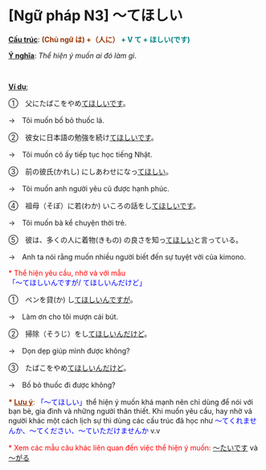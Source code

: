 # [Ngữ pháp N3] ～てほしい
<div class="entry-content">
<p><span style="text-decoration: underline;"><strong>Cấu trúc</strong></span>: <strong><span style="color: #008080;"><span style="color: #993300;">(Chủ ngữ は) +（人に）</span> + V て + ほしい(です)</span></strong></p>
<p><span style="text-decoration: underline;"><strong>Ý nghĩa</strong></span>: <em>Thể hiện ý muốn ai đó làm gì</em>.</p>

<br/>
</p>
<p><span style="text-decoration: underline;"><strong>Ví dụ</strong></span>;</p>
<p>①　父にたばこをやめ<span style="text-decoration: underline;">てほしいです</span>。</p>
<p>→　Tôi muốn bố bỏ thuốc lá.</p>
<p>②　彼女に日本語の勉強を続け<span style="text-decoration: underline;">てほしいです</span>。</p>
<p>→　Tôi muốn cô ấy tiếp tục học tiếng Nhật.</p>
<p>③　前の彼氏(かれし) にしあわせになっ<span style="text-decoration: underline;">てほしい</span>。</p>
<p>→　Tôi muốn anh người yêu cũ được hạnh phúc.</p>
<p>④　祖母（そぼ）に若(わか) いころの話をし<span style="text-decoration: underline;">てほしいです</span>。</p>
<p>→　Tôi muốn bà kể chuyện thời trẻ.</p>
<p>⑤　彼は、多くの人に着物(きもの) の良さを知っ<span style="text-decoration: underline;">てほしい</span>と言っている。</p>
<p>→　Anh ta nói rằng muốn nhiều người biết đến sự tuyệt vời của kimono.</p>
<p><span style="color: #ff0000;">* Thể hiện yêu cầu, nhờ vả với mẫu</span> <span style="color: #0000ff;">「～てほしいんですが/ てほしいんだけど」</span></p>
<p>①　ペンを貸(か) し<span style="text-decoration: underline;">てほしいんですが</span>。</p>
<p>→　Làm ơn cho tôi mượn cái bút.</p>
<p>②　掃除（そうじ）をし<span style="text-decoration: underline;">てほしいんだけど</span>。</p>
<p>→　Dọn dẹp giúp mình được không?</p>
<p>③　たばこをやめ<span style="text-decoration: underline;">てほしいんだけど</span>。</p>
<p>→　Bố bỏ thuốc đi được không?</p>
<p><span style="color: #993300;"><strong>* <span style="text-decoration: underline;">Lưu ý</span></strong>:</span> <span style="color: #0000ff;">「～てほしい」</span>thể hiện ý muốn khá mạnh nên chỉ dùng để nói với bạn bè, gia đình và những người thân thiết. Khi muốn yêu cầu, hay nhờ vả người khác một cách lịch sự thì dùng các cấu trúc đã học như <span style="color: #0000ff;">～てくれませんか、～てください、～ていただけませんか</span> v.v</p>
<p><span style="color: #ff0000;">* Xem các mẫu câu khác liên quan đến việc thể hiện ý muốn:</span> <a href="https://bikae.net/ngu-phap/%ef%bd%9e%e3%81%9f%e3%81%84%e3%81%a7%e3%81%99-toi-muon/" target="_blank">～たいです</a> và <a href="https://bikae.net/ngu-phap/ngu-phap-n3-garu/" target="_blank">～がる</a></p>

</div>